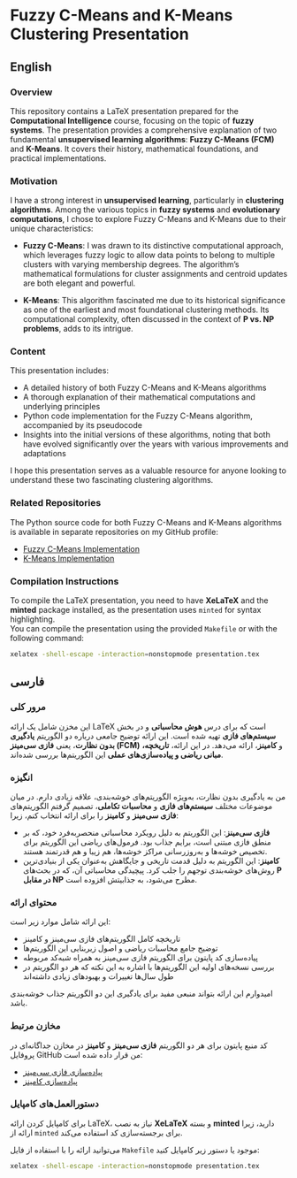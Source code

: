 # Fuzzy C-Means and K-Means Clustering Presentation

## English

### Overview
This repository contains a LaTeX presentation prepared for the **Computational Intelligence** course, focusing on the topic of **fuzzy systems**. The presentation provides a comprehensive explanation of two fundamental **unsupervised learning algorithms**: **Fuzzy C-Means (FCM)** and **K-Means**. It covers their history, mathematical foundations, and practical implementations.

### Motivation
I have a strong interest in **unsupervised learning**, particularly in **clustering algorithms**. Among the various topics in **fuzzy systems** and **evolutionary computations**, I chose to explore Fuzzy C-Means and K-Means due to their unique characteristics:

- **Fuzzy C-Means**: I was drawn to its distinctive computational approach, which leverages fuzzy logic to allow data points to belong to multiple clusters with varying membership degrees. The algorithm’s mathematical formulations for cluster assignments and centroid updates are both elegant and powerful.

- **K-Means**: This algorithm fascinated me due to its historical significance as one of the earliest and most foundational clustering methods. Its computational complexity, often discussed in the context of **P vs. NP problems**, adds to its intrigue.

### Content
This presentation includes:

- A detailed history of both Fuzzy C-Means and K-Means algorithms  
- A thorough explanation of their mathematical computations and underlying principles  
- Python code implementation for the Fuzzy C-Means algorithm, accompanied by its pseudocode  
- Insights into the initial versions of these algorithms, noting that both have evolved significantly over the years with various improvements and adaptations

I hope this presentation serves as a valuable resource for anyone looking to understand these two fascinating clustering algorithms.

### Related Repositories
The Python source code for both Fuzzy C-Means and K-Means algorithms is available in separate repositories on my GitHub profile:

- [Fuzzy C-Means Implementation](#)
- [K-Means Implementation](#)

### Compilation Instructions
To compile the LaTeX presentation, you need to have **XeLaTeX** and the **minted** package installed, as the presentation uses `minted` for syntax highlighting.  
You can compile the presentation using the provided `Makefile` or with the following command:

```bash
xelatex -shell-escape -interaction=nonstopmode presentation.tex
```
## فارسی

### مرور کلی
این مخزن شامل یک ارائه LaTeX است که برای درس **هوش محاسباتی** و در بخش **سیستم‌های فازی** تهیه شده است. این ارائه توضیح جامعی درباره دو الگوریتم **یادگیری بدون نظارت**، یعنی **فازی سی‌مینز (FCM)** و **کا‌مینز**، ارائه می‌دهد. در این ارائه، **تاریخچه، مبانی ریاضی و پیاده‌سازی‌های عملی** این الگوریتم‌ها بررسی شده‌اند.

### انگیزه
من به یادگیری بدون نظارت، به‌ویژه الگوریتم‌های خوشه‌بندی، علاقه زیادی دارم. در میان موضوعات مختلف **سیستم‌های فازی** و **محاسبات تکاملی**، تصمیم گرفتم الگوریتم‌های **فازی سی‌مینز** و **کا‌مینز** را برای ارائه انتخاب کنم، زیرا:

- **فازی سی‌مینز**: این الگوریتم به دلیل رویکرد محاسباتی منحصربه‌فرد خود، که بر منطق فازی مبتنی است، برایم جذاب بود. فرمول‌های ریاضی این الگوریتم برای تخصیص خوشه‌ها و به‌روزرسانی مراکز خوشه‌ها، هم زیبا و هم قدرتمند هستند.
- **کا‌مینز**: این الگوریتم به دلیل قدمت تاریخی و جایگاهش به‌عنوان یکی از بنیادی‌ترین روش‌های خوشه‌بندی توجهم را جلب کرد. پیچیدگی محاسباتی آن، که در بحث‌های **P در مقابل NP** مطرح می‌شود، به جذابیتش افزوده است.

### محتوای ارائه
این ارائه شامل موارد زیر است:

- تاریخچه کامل الگوریتم‌های فازی سی‌مینز و کا‌مینز  
- توضیح جامع محاسبات ریاضی و اصول زیربنایی این الگوریتم‌ها  
- پیاده‌سازی کد پایتون برای الگوریتم فازی سی‌مینز به همراه شبه‌کد مربوطه  
- بررسی نسخه‌های اولیه این الگوریتم‌ها با اشاره به این نکته که هر دو الگوریتم در طول سال‌ها تغییرات و بهبودهای زیادی داشته‌اند  

امیدوارم این ارائه بتواند منبعی مفید برای یادگیری این دو الگوریتم جذاب خوشه‌بندی باشد.

### مخازن مرتبط
کد منبع پایتون برای هر دو الگوریتم **فازی سی‌مینز** و **کا‌مینز** در مخازن جداگانه‌ای در پروفایل GitHub من قرار داده شده است:

- [پیاده‌سازی فازی سی‌مینز](#)
- [پیاده‌سازی کا‌مینز](#)

### دستورالعمل‌های کامپایل
برای کامپایل کردن ارائه LaTeX، نیاز به نصب **XeLaTeX** و بسته **minted** دارید، زیرا ارائه از `minted` برای برجسته‌سازی کد استفاده می‌کند.

می‌توانید ارائه را با استفاده از فایل `Makefile` موجود یا دستور زیر کامپایل کنید:

```bash
xelatex -shell-escape -interaction=nonstopmode presentation.tex
